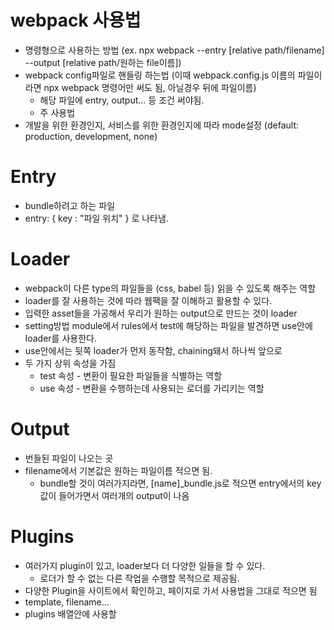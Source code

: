 # webpack 사용법

  * 명령형으로 사용하는 방법 (ex. npx webpack --entry [relative path/filename] --output [relative path/원하는 file이름])
  * webpack config파일로 핸들링 하는법 (이때 webpack.config.js 이름의 파일이라면 npx webpack 명령어만 써도 됨, 아닐경우 뒤에 파일이름)
    * 해당 파일에 entry, output... 등 조건 써야됨.
    * 주 사용법
  * 개발을 위한 환경인지, 서비스를 위한 환경인지에 따라 mode설정 (default: production, development, none)

# Entry

  * bundle하려고 하는 파일
  * entry: { key : "파일 위치" } 로 나타냄.

# Loader
  
  * webpack이 다른 type의 파일들을 (css, babel 등) 읽을 수 있도록 해주는 역할
  * loader를 잘 사용하는 것에 따라 웹팩을 잘 이해하고 활용할 수 있다.
  * 입력한 asset들을 가공해서 우리가 원하는 output으로 만드는 것이 loader
  * setting방법 module에서 rules에서 test에 해당하는 파일을 발견하면 use안에 loader를 사용한다.
  * use안에서는 뒷쪽 loader가 먼저 동작함, chaining돼서 하나씩 앞으로
  * 두 가지 상위 속성을 가짐
    * test 속성 - 변환이 필요한 파일들을 식별하는 역할
    * use 속성 - 변환을 수행하는데 사용되는 로더를 가리키는 역할


# Output

  * 번들된 파일이 나오는 곳
  * filename에서 기본값은 원하는 파일이름 적으면 됨.
    * bundle할 것이 여러가지라면, [name]_bundle.js로 적으면 entry에서의 key값이 들어가면서 여러개의 output이 나옴

# Plugins

  * 여러가지 plugin이 있고, loader보다 더 다양한 일들을 할 수 있다.
    * 로더가 할 수 없는 다른 작업을 수행할 목적으로 제공됨.
  * 다양한 Plugin을 사이트에서 확인하고, 페이지로 가서 사용법을 그대로 적으면 됨
  * template, filename...
  * plugins 배열안에 사용할 
